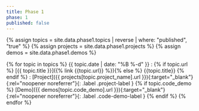 ```yaml
---
title: Phase 1
phase: 1
published: false
---
```


{% assign topics = site.data.phase1.topics | reverse | where: "published", "true" %}
{% assign projects = site.data.phase1.projects %}
{% assign demos = site.data.phase1.demos %}

{% for topic in topics %}
{{ topic.date | date: "%B %-d" }}
: {% if topic.url %} [{{ topic.title }}]({% link {{topic.url}} %}){% else %} {{topic.title}} {% endif %}
: [Project]({{ projects[topic.project_name].url }}){:target="_blank"}{:rel="noopener noreferrer"}{: .label .project-label } {% if topic.code_demo %} [Demo]({{ demos[topic.code_demo].url }}){:target="_blank"}{:rel="noopener noreferrer"}{: .label .code-demo-label } {% endif %}
{% endfor %}
